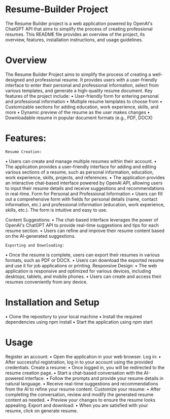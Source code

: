 # Resume-Builder Project
The Resume Builder project is a web application powered by OpenAI's ChatGPT API that aims to simplify the process of creating professional resumes. This README file provides an overview of the project, its overview, features, installation instructions, and usage guidelines.

# Overview
The Resume Builder Project aims to simplify the process of creating a well-designed and professional resume. It provides users with a user-friendly interface to enter their personal and professional information, select from various templates, and generate a high-quality resume document.
Key features of the project include:
•	User-friendly form for entering personal and professional information
•	Multiple resume templates to choose from
•	Customizable sections for adding education, work experience, skills, and more
•	Dynamic preview of the resume as the user makes changes
•	Downloadable resume in popular document formats (e.g., PDF, DOCX)

# Features:
    Resume Creation:
•	Users can create and manage multiple resumes within their account.
•	The application provides a user-friendly interface for adding and editing various sections of a resume, such as personal information, education, work experience, skills, projects, and references.
•	The application provides an interactive chat-based interface powered by OpenAI API, allowing users to input their resume details and receive suggestions and recommendations in real-time.
    Form for Personal and Professional Information
•	Users can fill out a comprehensive form with fields for personal details (name, contact information, etc.) and professional information (education, work experience, skills, etc.). The form is intuitive and easy to use.

Content Suggestions:
•	The chat-based interface leverages the power of OpenAI's ChatGPT API to provide real-time suggestions and tips for each resume section.
•	Users can refine and improve their resume content based on the AI-generated suggestions.

    Exporting and Downloading:
•	Once the resume is complete, users can export their resumes in various formats, such as PDF or DOCX.
•	Users can download the exported resume and use it for job applications or printing.
    Responsive Design:
•	The web application is responsive and optimized for various devices, including desktops, tablets, and mobile phones.
•	Users can create and access their resumes conveniently from any device.

# Installation and Setup
•	Clone the repository to your local machine
•	Install the required dependencies using npm install
•	Start the application using npm start


# Usage
Register an account:
•	Open the application in your web browser.
Log in:
•	After successful registration, log in to your account using the provided credentials.
Create a resume:
•	Once logged in, you will be redirected to the resume creation page.
•	Start a chat-based conversation with the AI-powered interface.
•	Follow the prompts and provide your resume details in natural language.
•	Receive real-time suggestions and recommendations from the AI to refine your resume content.
Customize your resume:
•	After completing the conversation, review and modify the generated resume content as needed.
•	Preview your changes to ensure the resume looks appealing.
Export and download:
•	When you are satisfied with your resume, click on generate resume.


